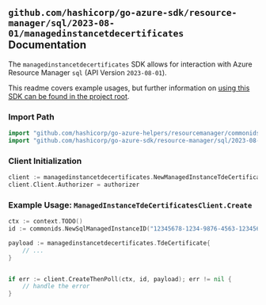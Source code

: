 
## `github.com/hashicorp/go-azure-sdk/resource-manager/sql/2023-08-01/managedinstancetdecertificates` Documentation

The `managedinstancetdecertificates` SDK allows for interaction with Azure Resource Manager `sql` (API Version `2023-08-01`).

This readme covers example usages, but further information on [using this SDK can be found in the project root](https://github.com/hashicorp/go-azure-sdk/tree/main/docs).

### Import Path

```go
import "github.com/hashicorp/go-azure-helpers/resourcemanager/commonids"
import "github.com/hashicorp/go-azure-sdk/resource-manager/sql/2023-08-01/managedinstancetdecertificates"
```


### Client Initialization

```go
client := managedinstancetdecertificates.NewManagedInstanceTdeCertificatesClientWithBaseURI("https://management.azure.com")
client.Client.Authorizer = authorizer
```


### Example Usage: `ManagedInstanceTdeCertificatesClient.Create`

```go
ctx := context.TODO()
id := commonids.NewSqlManagedInstanceID("12345678-1234-9876-4563-123456789012", "example-resource-group", "managedInstanceName")

payload := managedinstancetdecertificates.TdeCertificate{
	// ...
}


if err := client.CreateThenPoll(ctx, id, payload); err != nil {
	// handle the error
}
```

